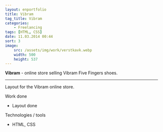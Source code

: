 ```yaml
---
layout: enportfolio
title: Vibram
tag_title: Vibram
categories:
    - Freelancing
tags: [HTML, CSS]
date: 11.03.2014 00:44
sort: 3
image: 
    src: /assets/img/work/verstkavk.webp 
    width: 500
    height: 537
---
```


**Vibram** - online store selling Vibram Five Fingers shoes.

---

Layout for the Vibram online store.

Work done

* Layout done

Technologies / tools

* HTML, CSS
